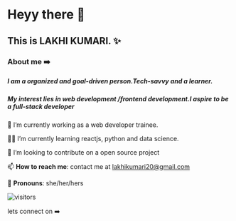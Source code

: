 # Heyy there 👋

##  This is LAKHI KUMARI. ✨


  ### About me ➡️ 
##### I am a organized and goal-driven person.Tech-savvy and a learner.
##### My interest lies in web development /frontend development.I aspire to be a full-stack developer




 🏢 I’m currently working  as a web developer trainee.
 
 🧑‍🎓 I’m currently learning  reactjs, python and data science.
 
 👯 I’m looking to contribute  on  a open source project

 📫 **How to reach me**: contact me at [lakhikumari20@gmail.com](lakhikumari20@gmail.com)
 
 👧 **Pronouns**: she/her/hers
 


 ![visitors](https://visitor-badge.glitch.me/badge?page_id=page.id)
 
 lets connect on ➡️ <i class="ri-linkedin-box-line"></i>  <i class="ri-mail-line"></i>
 
